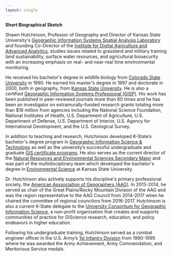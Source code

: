 ```yaml
---
layout: single
---
```


<strong>Short Biographical Sketch</strong>

Shawn Hutchinson, Professor of Geography and Director of Kansas State University's <a href="https://www.ksu.edu/gissal" target="_blank">Geographic Information Systems Spatial Analysis Laboratory</a> and founding Co-Director of the <a href="https://www.ksu.edu/id3a" target="_blank">Institute for Digital Agriculture and Advanced Analytics</a>, studies issues related to grassland and military training land sustainability, surface water resources, and agricultural biosecurity with an increasing emphasis on real- and near-real time environmental monitoring.

He received his bachelor's degree in wildlife biology from <a href="https://www.colostate.edu/" target="_blank">Colorado State University</a> in 1990. He earned his master's degree in 1997 and doctorate in 2000, both in geography, from <a href="https://www.ksu.edu" target="_blank"> Kansas State University</a>. He is also a certified <a href="https://gisci.org" target="_blank">Geographic Information Systems Professional (GISP)</a>. His work has been published in peer-reviewed journals more than 60 times and he has been an investigator on extramurally-funded research grants totaling more than $18 million from agencies including the National Science Foundation, National Institutes of Health, U.S. Department of Agriculture, U.S. Department of Defense, U.S. Department of Interior, U.S. Agency for International Development, and the U.S. Geological Survey.

In addition to teaching and research, Hutchinson developed K-State’s bachelor's degree program in <a href="https://www.k-state.edu/geography/academics/undergraduate/gist.html" target="_blank">Geographic Information Science & Technology</a> as well as the university’s successful undergraduate and graduate <a href="https://www.k-state.edu/geography/academics/giscertificates.html" target="_blank">GIS certificate programs</a>. He also serves as the current director of the <a href="https://www.ksu.edu/nres" target="_blank">Natural Resources and Environmental Sciences Secondary Major</a> and was part of the multidisciplinary team which developed the bachelor's degree in <a href="https://www.k-state.edu/environmental-science/explore/" target="_blank">Environmental Science</a> at Kansas State University.

Dr. Hutchinson also actively supports his discipline's primary professional society, the <a href="https://www.aag.org/" target="_blank">American Asssociation of Geographers (AAG)</a>.  In 2013-2014, he served as chair of the Great Plains/Rocky Mountain Division of the AAG and was the region representative to the AAG Council from 2014-2017 when he chaired the committee of regional councilors from 2016-2017.  Hutchinson is also a current K-State delegate to the <a href="https://www.ucgis.org/" target="_blank">University Consortium for Geographic Information Science</a>, a non-profit organization that creates and supports communities of practice for GIScience research, education, and policy endeavors in higher education.

Following his undergraduate training, Hutchinson served as a combat engineer officer in the U.S. Army’s <a href="https://www.fdmuseum.org/about-the-1st-infantry-division/" target="_blank">1st Infantry Division</a> from 1990-1995 where he was awarded the Army Achievement, Army Commendation, and Meritorious Service medals.
